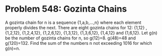 # Problem 548: Gozinta Chains
A gozinta chain for n is a sequence {1,a,b,...,n} where each element
properly divides the next. There are eight gozinta chains for 12: {1,12}
,{1,2,12}, {1,2,4,12}, {1,2,6,12}, {1,3,12}, {1,3,6,12}, {1,4,12} and
{1,6,12}. Let g(n) be the number of gozinta chains for n, so g(12)=8.
g(48)=48 and g(120)=132. Find the sum of the numbers n not exceeding
1016 for which g(n)=n.
